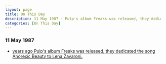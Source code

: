 ```yaml
---
layout: page
title: On This Day
description: 11 May 1987 - Pulp's album Freaks was released, they dedicated the song Anorexic Beauty to Lena Zavaroni.
categories: [On This Day]
---
```


### 11 May 1987
* [<span id="age1"></span> years ago Pulp's album Freaks was released, they dedicated the song Anorexic Beauty to Lena Zavaroni.](/discography/tribute-songs/1987-05-11-pulp-freaks)

<!-- Script for calculating number of years ago -->
<script>
var dob = '19870511';
var year = Number(dob.substr(0, 4));
var month = Number(dob.substr(4, 2)) - 1;
var day = Number(dob.substr(6, 2));
var today = new Date();
var age1 = today.getFullYear() - year;
if (today.getMonth() < month || (today.getMonth() == month && today.getDate() < day)) {
  age1--;
}
document.getElementById("age1").innerHTML=age1;
</script>

